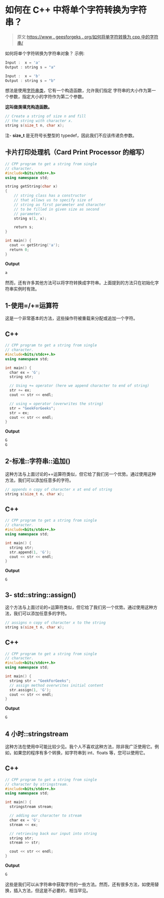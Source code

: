 # 如何在 C++ 中将单个字符转换为字符串？

> 原文:[https://www . geesforgeks . org/如何将单字符转换为 cpp 中的字符串/](https://www.geeksforgeeks.org/how-to-convert-a-single-character-to-string-in-cpp/)

如何将单个字符转换为字符串对象？
示例:

```cpp
Input :  x = 'a'
Output : string s = "a"

Input :  x = 'b'
Output : string s = "b"
```

想法是使用[字符串类](https://www.geeksforgeeks.org/c-string-class-and-its-applications/)，它有一个构造函数，允许我们指定
字符串的大小作为第一个参数，指定大小的字符作为第二个参数。

**这叫做类填充构造函数。**

```cpp
// Create a string of size n and fill
// the string with character x.
string s(size_t n, char x);
```

注- **size_t** 是无符号长整型的 typedef，因此我们不应该传递负参数。

## 卡片打印处理机（Card Print Processor 的缩写）

```cpp
// CPP program to get a string from single
// character.
#include<bits/stdc++.h>
using namespace std;

string getString(char x)
{
    // string class has a constructor
    // that allows us to specify size of
    // string as first parameter and character
    // to be filled in given size as second
    // parameter.
    string s(1, x);

    return s;  
}

int main() {
  cout << getString('a');
  return 0;
}
```

**Output**

```cpp
a
```

然而，还有许多其他方法可以将字符转换成字符串。上面提到的方法只在初始化字符串实例时有效。

## 1-使用=/+=运算符

这是一个非常基本的方法，这些操作符被重载来分配或追加一个字符。

## C++

```cpp
// CPP program to get a string from single
// character.
#include<bits/stdc++.h>
using namespace std;

int main() {
  char ex = 'G';
  string str;

  // Using += operator (here we append character to end of string)
  str += ex;
  cout << str << endl;

  // using = operator (overwrites the string)
  str = "GeekForGeeks";
  str = ex;
  cout << str << endl;
}
```

**Output**

```cpp
G
G

```

## 2-标准::字符串::追加()

这种方法与上面讨论的+=运算符类似，但它给了我们另一个优势。通过使用这种方法，我们可以添加任意多的字符。

```cpp
// appends n copy of character x at end of string
string s(size_t n, char x);
```

## C++

```cpp
// CPP program to get a string from single
// character.
#include<bits/stdc++.h>
using namespace std;

int main() {
  string str;
  str.append(1, 'G');
  cout << str << endl;
}
```

**Output**

```cpp
G

```

## 3- std::string::assign()

这个方法与上面讨论的=运算符类似，但它给了我们另一个优势。通过使用这种方法，我们可以添加任意多的字符。

```cpp
// assigns n copy of character x to the string
string s(size_t n, char x);
```

## C++

```cpp
// CPP program to get a string from single
// character.
#include<bits/stdc++.h>
using namespace std;

int main() {
  string str = "GeekForGeeks";
  // assign method overwrites initial content
  str.assign(1, 'G');
  cout << str << endl;
}
```

**Output**

```cpp
G

```

## 4 小时::stringstream

这种方法在使用中可能比较少见。我个人不喜欢这种方法，除非我广泛使用它。例如，如果您的程序有多个转换，如字符串到 int、floats 等，您可以使用它。

## C++

```cpp
// CPP program to get a string from single
// character by stringstream.
#include<bits/stdc++.h>
using namespace std;

int main() {
  stringstream stream;

  // adding our character to stream
  char ex = 'G';
  stream << ex;

  // retrieving back our input into string
  string str;
  stream >> str;

  cout << str << endl;
}
```

**Output**

```cpp
G

```

这些是我们可以从字符串中获取字符的一些方法。然而，还有很多方法，如使用替换，插入方法，但这是不必要的，相当罕见。